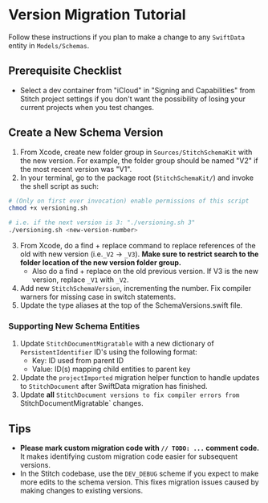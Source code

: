 #  Version Migration Tutorial

Follow these instructions if you plan to make a change to any `SwiftData` entity in `Models/Schemas`.

## Prerequisite Checklist
* Select a dev container from "iCloud" in "Signing and Capabilities" from Stitch project settings if you don't want the possibility of losing your current projects when you test changes.


## Create a New Schema Version
1. From Xcode, create new folder group in `Sources/StitchSchemaKit` with the new version. For example, the folder group should be named "V2" if the most recent version was "V1".
2. In your terminal, go to the package root (`StitchSchemaKit/`) and invoke the shell script as such:
```sh
# (Only on first ever invocation) enable permissions of this script
chmod +x versioning.sh

# i.e. if the next version is 3: "./versioning.sh 3"
./versioning.sh <new-version-number>
```
3. From Xcode, do a find + replace command to replace references of the old with new version (i.e.`_V2` -> `_V3`). **Make sure to restrict search to the folder location of the new version folder group.**
    * Also do a find + replace on the old previous version. If V3 is the new version, replace `_V1` with `_V2`.
4. Add new `StitchSchemaVersion`, incrementing the number. Fix compiler warners for missing case in switch statements.
5. Update the type aliases at the top of the SchemaVersions.swift file.
    
### Supporting New Schema Entities
1. Update `StitchDocumentMigratable` with a new dictionary of `PersistentIdentifier` ID's using the following format:
    * Key: ID used from parent ID
    * Value: ID(s) mapping child entities to parent key
2. Update the `projectImported` migration helper function to handle updates to `StitchDocument` after SwiftData migration has finished.
3. Update **all** `StitchDocument versions to fix compiler errors from `StitchDocumentMigratable` changes.

## Tips
* **Please mark custom migration code with `// TODO: ...` comment code.** It makes identifying custom migration code easier for subsequent versions.
* In the Stitch codebase, use the `DEV_DEBUG` scheme if you expect to make more edits to the schema version. This fixes migration issues caused by making changes to existing versions.
